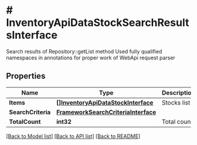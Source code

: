 # # InventoryApiDataStockSearchResultsInterface
Search results of Repository::getList method Used fully qualified namespaces in annotations for proper work of WebApi request parser

## Properties 


Name | Type | Description | Notes
------------ | ------------- | ------------- | -------------
**Items**| [**[]InventoryApiDataStockInterface**](InventoryApiDataStockInterface.md) | Stocks list  |
**SearchCriteria**| [**FrameworkSearchCriteriaInterface**](FrameworkSearchCriteriaInterface.md) |   |
**TotalCount**| **int32** | Total count.  |


[[Back to Model list]](../../README.md#models) [[Back to API list]](../../README.md#endpoints) [[Back to README]](../../README.md)

